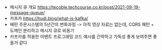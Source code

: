 - 메시지 큐 개요
https://tecoble.techcourse.co.kr/post/2021-09-19-message-queue/
- 카프카
https://hudi.blog/what-is-kafka/
- 배민 주문시스템의 5년간의 변화과정
  -> 아직 영상 자료는 없는데, CQRS 패턴 + 도메인 분리하고 메시지 큐로 비동기
- 카프카를 적용한 이벤트 프로그래밍 코드 예시를 간략하고 가독성 좋게 보여주면 좋을거 같다